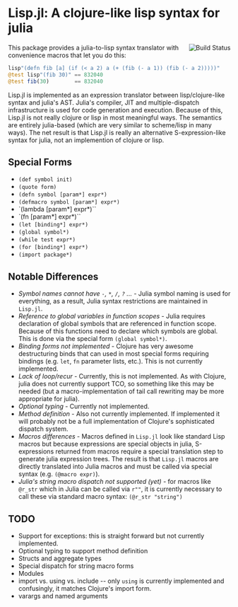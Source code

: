 Lisp.jl: A clojure-like lisp syntax for julia
=============================================

<img align=right src="https://travis-ci.org/swadey/Lisp.jl.svg?branch=master" alt="Build Status"/>

This package provides a julia-to-lisp syntax translator with
convenience macros that let you do this: 

```julia 
lisp"(defn fib [a] (if (< a 2) a (+ (fib (- a 1)) (fib (- a 2)))))" 
@test lisp"(fib 30)" == 832040 
@test fib(30)        == 832040 
```

Lisp.jl is implemented as an expression translator between
lisp/clojure-like syntax and julia's AST.  Julia's compiler, JIT and
multiple-dispatch infrastructure is used for code generation and
execution. Because of this, Lisp.jl is not really clojure or lisp in
most meaningful ways.  The semantics are entirely julia-based (which
are very similar to scheme/lisp in many ways).  The net result is that
Lisp.jl is really an alternative S-expression-like syntax for julia,
not an implemention of clojure or lisp.

Special Forms
-------------

- `(def symbol init)`
- `(quote form)`
- `(defn symbol [param*] expr*)`
- `(defmacro symbol [param*] expr*)`
- `(lambda [param*] expr*)``
- `(fn [param*] expr*)``
- `(let [binding*] expr*)`
- `(global symbol*)`
- `(while test expr*)`
- `(for [binding*] expr*)`
- `(import package*)`


Notable Differences
-------------------

- *Symbol names cannot have `-`, `*`, `/`, `?` ...* - Julia symbol naming is used for
   everything, as a result, Julia syntax restrictions are maintained
   in `Lisp.jl`.
- *Reference to global variables in function scopes* - Julia requires
   declaration of global symbols that are referenced in function
   scope.  Because of this functions need to declare which symbols are
   global.  This is done via the special form `(global symbol*)`.
- *Binding forms not implemented* - Clojure has very awesome
   destructuring binds that can used in most special forms requiring
   bindings (e.g. `let`, `fn` parameter lists, etc.).  This is not
   currently implemented.
- *Lack of loop/recur* - Currently, this is not implemented.  As with
   Clojure, julia does not currently support TCO, so something like
   this may be needed (but a macro-implementation of tail call rewriting may be
   more appropriate for julia).
- *Optional typing* - Currently not implemented.
- *Method definition* - Also not currently implemented.  If
   implemented it will probably not be a full implementation of
   Clojure's sophisticated dispatch system.
- *Macros differences* - Macros defined in `Lisp.jl` look like
   standard Lisp macros but because expressions are special objects in
   julia, S-expressions returned from macros require a special
   translation step to generate julia expression trees.  The result is
   that `Lisp.jl` macros are directly translated into Julia macros and
   must be called via special syntax (e.g. `(@macro expr)`).
- *Julia's string macro dispatch not supported (yet)* - for macros
   like `@r_str` which in Julia can be called via `r""`, it is
   currently necessary to call these via standard macro syntax:
   `(@r_str "string")`

TODO
----

- Support for exceptions: this is straight forward but not currently implemented.
- Optional typing to support method definition
- Structs and aggregate types
- Special dispatch for string macro forms
- Modules
- import vs. using vs. include -- only `using` is currently
  implemented and confusingly, it matches Clojure's import form.
- varargs and named arguments
